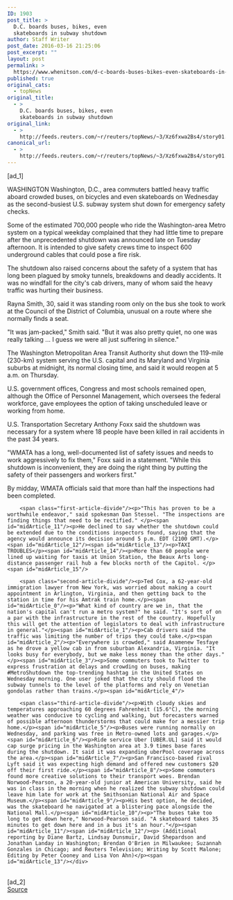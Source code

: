 ```yaml
---
ID: 1903
post_title: >
  D.C. boards buses, bikes, even
  skateboards in subway shutdown
author: Staff Writer
post_date: 2016-03-16 21:25:06
post_excerpt: ""
layout: post
permalink: >
  https://www.whenitson.com/d-c-boards-buses-bikes-even-skateboards-in-subway-shutdown/
published: true
original_cats:
  - topNews
original_title:
  - >
    D.C. boards buses, bikes, even
    skateboards in subway shutdown
original_link:
  - >
    http://feeds.reuters.com/~r/reuters/topNews/~3/Xz6fxwa2Bs4/story01.htm
canonical_url:
  - >
    http://feeds.reuters.com/~r/reuters/topNews/~3/Xz6fxwa2Bs4/story01.htm
---
```

 [ad_1]
<br><div id="articleText">
<span id="midArticle_start"/>

<span id="midArticle_0"/><span class="focusParagraph" readability="7"><p><span class="articleLocation">WASHINGTON</span> Washington, D.C., area commuters battled heavy traffic aboard crowded buses, on bicycles and even skateboards on Wednesday as the second-busiest U.S. subway system shut down for emergency safety checks.</p></span><span id="midArticle_1"/><p>Some of the estimated 700,000 people who ride the Washington-area Metro system on a typical weekday complained that they had little time to prepare after the unprecedented shutdown was announced late on Tuesday afternoon. It is intended to give safety crews time to inspect 600 underground cables that could pose a fire risk.</p><span id="midArticle_2"/><p>The shutdown also raised concerns about the safety of a system that has long been plagued by smoky tunnels, breakdowns and deadly accidents. It was no windfall for the city's cab drivers, many of whom said the heavy traffic was hurting their business.</p><span id="midArticle_3"/><p>Rayna Smith, 30, said it was standing room only on the bus she took to work at the Council of the District of Columbia, unusual on a route where she normally finds a seat.</p><span id="midArticle_4"/><p>"It was jam-packed," Smith said. "But it was also pretty quiet, no one was really talking ... I guess we were all just suffering in silence."</p><span id="midArticle_5"/><p>The Washington Metropolitan Area Transit Authority shut down the 119-mile (230-km) system serving the U.S. capital and its Maryland and Virginia suburbs at midnight, its normal closing time, and said it would reopen at 5 a.m. on Thursday.</p><span id="midArticle_6"/><p>U.S. government offices, Congress and most schools remained open, although the Office of Personnel Management, which oversees the federal workforce, gave employees the option of taking unscheduled leave or working from home.</p><span id="midArticle_7"/><p>U.S. Transportation Secretary Anthony Foxx said the shutdown was necessary for a system where 18 people have been killed in rail accidents in the past 34 years.</p><span id="midArticle_8"/><p>"WMATA has a long, well-documented list of safety issues and needs to work aggressively to fix them," Foxx said in a statement. "While this shutdown is inconvenient, they are doing the right thing by putting the safety of their passengers and workers first."</p><span id="midArticle_9"/><p>By midday, WMATA officials said that more than half the inspections had been completed.</p><span id="midArticle_10"/>
        
        <span class="first-article-divide"/><p>"This has proven to be a worthwhile endeavor," said spokesman Dan Stessel. "The inspections are finding things that need to be rectified." </p><span id="midArticle_11"/><p>He declined to say whether the shutdown could be extended due to the conditions inspectors found, saying that the agency would announce its decision around 5 p.m. EDT (2100 GMT).</p><span id="midArticle_12"/><span id="midArticle_13"/><p>TAXI TROUBLES</p><span id="midArticle_14"/><p>More than 60 people were lined up waiting for taxis at Union Station, the Beaux Arts long-distance passenger rail hub a few blocks north of the Capitol. </p><span id="midArticle_15"/>
        
        <span class="second-article-divide"/><p>Ted Cox, a 62-year-old immigration lawyer from New York, was worried about making a court appointment in Arlington, Virginia, and then getting back to the station in time for his Amtrak train home.</p><span id="midArticle_0"/><p>"What kind of country are we in, that the nation's capital can't run a metro system?" he said. "It's sort of on a par with the infrastructure in the rest of the country. Hopefully this will get the attention of legislators to deal with infrastructure in general."</p><span id="midArticle_1"/><p>Cab drivers said the traffic was limiting the number of trips they could take.</p><span id="midArticle_2"/><p>"Everywhere is crowded," said Asamenew Tesfaye as he drove a yellow cab in from suburban Alexandria, Virginia. "It looks busy for everybody, but we make less money than the other days."</p><span id="midArticle_3"/><p>Some commuters took to Twitter to express frustration at delays and crowding on buses, making #MetroShutdown the top-trending hashtag in the United States on Wednesday morning. One user joked that the city should flood the subway tunnels to the level of the platforms and rely on Venetian gondolas rather than trains.</p><span id="midArticle_4"/>
        
        <span class="third-article-divide"/><p>With cloudy skies and temperatures approaching 60 degrees Fahrenheit (15.6°C), the morning weather was conducive to cycling and walking, but forecasters warned of possible afternoon thunderstorms that could make for a messier trip home.</p><span id="midArticle_5"/><p>Buses were running normally on Wednesday, and parking was free in Metro-owned lots and garages.</p><span id="midArticle_6"/><p>Ride service Uber [UBER.UL] said it would cap surge pricing in the Washington area at 3.9 times base fares during the shutdown. It said it was expanding uberPool coverage across the area.</p><span id="midArticle_7"/><p>San Francisco-based rival Lyft said it was expecting high demand and offered new customers $20 off their first ride.</p><span id="midArticle_8"/><p>Some commuters found more creative solutions to their transport woes. Brendan Norwood-Pearson, a 20-year-old junior at American University, said he was in class in the morning when he realized the subway shutdown could leave him late for work at the Smithsonian National Air and Space Museum.</p><span id="midArticle_9"/><p>His best option, he decided, was the skateboard he navigated at a blistering pace alongside the National Mall.</p><span id="midArticle_10"/><p>"The buses take too long to get down here," Norwood-Pearson said. "A skateboard takes 35 minutes to get down here and in a bus it's an hour."</p><span id="midArticle_11"/><span id="midArticle_12"/><p> (Additional reporting by Diane Bartz, Lindsay Dunsmuir, David Shepardson and Jonathan Landay in Washington; Brendan O'Brien in Milwaukee; Suzannah Gonzales in Chicago; and Reuters Television; Writing by Scott Malone; Editing by Peter Cooney and Lisa Von Ahn)</p><span id="midArticle_13"/></div>
<br>[ad_2]
<br><a href="http://feeds.reuters.com/~r/reuters/topNews/~3/Xz6fxwa2Bs4/story01.htm">Source </a>